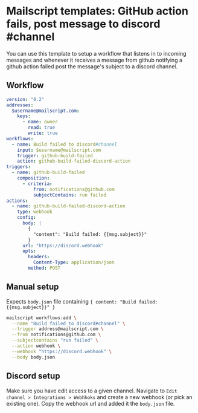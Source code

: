 # Mailscript templates: GitHub action fails, post message to discord #channel

You can use this template to setup a workflow that listens in to incoming messages and whenever it receives a message from github notifying a github action failed post the message's subject to a discord channel.

## Workflow

```yml
version: "0.2"
addresses:
  $username@mailscript.com:
    keys:
      - name: owner
        read: true
        write: true
workflows:
  - name: Build failed to discord#channel
    input: $username@mailscript.com
    trigger: github-build-failed
    action: github-build-failed-discord-action
triggers:
  - name: github-build-failed
    composition:
      - criteria:
          from: notifications@github.com
          subjectContains: run failed
actions:
  - name: github-build-failed-discord-action
    type: webhook
    config:
      body: |
        {
          "content": "Build failed: {{msg.subject}}"
        }
      url: "https://discord.webhook"
      opts:
        headers:
          Content-Type: application/json
        method: POST
```

## Manual setup

Expects `body.json` file containing `{ content: "Build failed: {{msg.subject}}" }`

```sh
mailscript workflows:add \
  --name "Build failed to discord#channel" \
  --trigger address@mailscript.com \
  --from notifications@github.com \
  --subjectcontains "run failed" \
  --action webhook \
  --webhook "https://discord.webhook" \
  --body body.json
```

## Discord setup

Make sure you have edit access to a given channel. Navigate to `Edit channel > Integrations > Webhhoks` and create a new webhook (or pick an existing one). Copy the webhook url and added it the `body.json` file.
